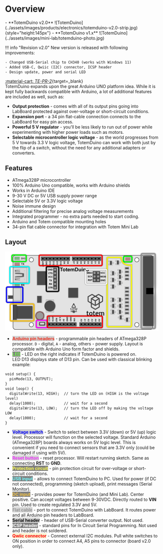 # Overview

<div class="grid cards" markdown>
-   **TotemDuino v2.0**
    ![TotemDuino](../assets/images/products/electronics/totemduino-v2.0-strip.jpg){style="height:145px"}
-   **TotemDuino v1.x**
    ![TotemDuino](../assets/images/mini-lab/totemduino-photo.jpg)
</div>

!!! info "Revision v2.0"
    New version is released with following improvements:

    - Changed USB-Serial chip to CH340 (works with Windows 11)
    - Added USB-C, Qwiic (I2C) connector, ICSP header
    - Design update, power and serial LED

[:material-cart: _TE-PR-2_](https://totemmaker.net/product/totemduino-arduino/){target=_blank}  
TotemDuino expands upon the great Arduino UNO platform idea. While it is kept fully backwards compatible with Arduino, a lot of additional features are included as well, such as:

* **Output protection** - comes with all of its output pins going into LabBoard protected against over-voltage or short-circuit conditions.
* **Expansion port** - a 34 pin flat-cable connection connects to the LabBoard for easy pin access.
* **Powerful 5 V regulator** - you'll be less likely to run out of power while experimenting with higher power loads such as motors.
* **Selectable microcontroller logic voltage** - as the world progresses from 5 V towards 3.3 V logic voltage, TotemDuino can work with both just by the flip of a switch, without the need for any additional adapters or converters.

## Features

- ATmega328P microcontroller
- 100% Arduino Uno compatible, works with Arduino shields
- Works in Arduino IDE
- 9-30 V DC or 5V USB supply power range
- Selectable 5V or 3.3V logic voltage
- Noise immune design
- Additional filtering for precise analog voltage measurements
- Integrated programmer - no extra parts needed to start coding.
- Arduino and Totem compatible mounting holes
- 34-pin flat cable connector for integration with Totem Mini Lab

## Layout

![TotemDuino layout](../assets/images/mini-lab/totemduino-info.png)

- <span style="color:#ea3323;font-weight:bold;background:lightGrey">Arduino pin headers</span> - programmable pin headers of ATmega328P processor. `D` - digital, `A` - analog, others - power supply. Layout is compatible with Arduino Uno form factor and shields.
- <span style="color:#75fb4c;font-weight:bold;background:grey">LED</span> - LED on the right indicates if TotemDuino is powered on.  
LED D13 displays state of D13 pin. Can be used with classical blinking example:   
```arduino
void setup() {
  pinMode(13, OUTPUT);
}
void loop() {
  digitalWrite(13, HIGH);  // turn the LED on (HIGH is the voltage level)
  delay(1000);             // wait for a second
  digitalWrite(13, LOW);   // turn the LED off by making the voltage LOW
  delay(1000);             // wait for a second
}
```
- <span style="color:#0000f5;font-weight:bold;background:lightGrey">Voltage switch</span> - Switch to select between 3.3V (down) or 5V (up) logic level. Processor will function on the selected voltage. Standard Arduino (ATmega328P) boards always works on 5V logic level. This is convenient if you need to connect sensors that are 3.3V only (could be damaged if using with 5V).
- <span style="color:#ea33f7;font-weight:bold;background:lightGrey">Reset button</span> - reset processor. Will restart running sketch. Same as connecting **RST** to **GND**.
- <span style="color:#ffff54;font-weight:bold;background:grey">Protection circuit</span> - pin protection circuit for over-voltage or short-circuit conditions.
- <span style="color:#75fbfd;font-weight:bold;background:grey">USB input</span> - allows to connect TotemDuino to PC. Used for power (if DC not connected), programming (sketch upload), print messages (Serial Monitor).
- <span style="color:#f6c545;font-weight:bold;background:grey">DC input</span> - provides power for TotemDuino (and Mini Lab). Center positive. Can accept voltages between 9-30VDC. Directly routed to **VIN** pin. Used to create regulated 3.3V and 5V.
- <span style="color:#969696;font-weight:bold;background:lightGrey">Flat cable</span> - port to connect TotemDuino with LabBoard. It routes power and all Arduino pin headers to LabBoard.
- <span style="color:black;font-weight:bold;background:lightGrey">Serial header</span> - header of USB-Serial converter output. Not used.
- <span style="color:white;font-weight:bold;background:grey">ICSP header</span> - standard pins for In Circuit Serial Programming. Not used and header is not soldered.
- <span style="color:red;font-weight:bold;background:#f8f2d0">Qwiic connector</span> - Connect external I2C modules. Pull white switches to ON position in order to connect A4, A5 pins to connector (board v2.0 only).

